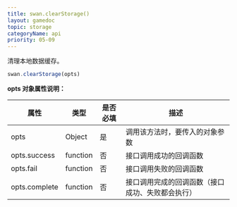 ```yaml
---
title: swan.clearStorage()
layout: gamedoc
topic: storage
categoryName: api
priority: 05-09
---
```



清理本地数据缓存。

```js
swan.clearStorage(opts)
```

**opts 对象属性说明：**

|属性|类型|是否必填|描述|
|-|-|-|-|
|opts|Object|是|调用该方法时，要传入的对象参数|
|opts.success|function|否|接口调用成功的回调函数|
|opts.fail|function|否|接口调用失败的回调函数|
|opts.complete|function|否|接口调用完成的回调函数（接口成功、失败都会执行）|
